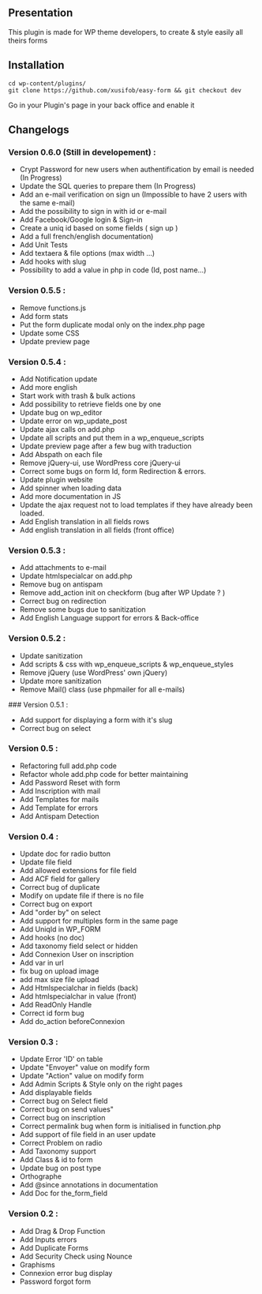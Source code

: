 ## Presentation

This plugin is made for WP theme developers, to create & style easily all theirs forms


## Installation

 ````
 cd wp-content/plugins/
 git clone https://github.com/xusifob/easy-form && git checkout dev
 ````

 Go in your Plugin's page in your back office and enable it


## Changelogs

### Version 0.6.0 (Still in developement) :
 * Crypt Password for new users when authentification by email is needed (In Progress)
 * Update the SQL queries to prepare them (In Progress)
 * Add an e-mail verification on sign un (Impossible to have 2 users with the same e-mail)
 * Add the possibility to sign in with id or e-mail
 * Add Facebook/Google login & Sign-in
 * Create a uniq id based on some fields ( sign up )
 * Add a full french/english documentation)
 * Add Unit Tests
 * Add textaera & file options (max width ...)
 * Add hooks with slug
 * Possibility to add a value in php in code (Id, post name...)


### Version 0.5.5 :
  * Remove functions.js
  * Add form stats
  * Put the form duplicate modal only on the index.php page
  * Update some CSS
  * Update preview page


### Version 0.5.4 :
 * Add Notification update
 * Add more english
 * Start work with trash & bulk actions
 * Add possibility to retrieve fields one by one
 * Update bug on wp_editor
 * Update error on wp_update_post
 * Update ajax calls on add.php
 * Update all scripts and put them in a wp_enqueue_scripts
 * Update preview page after a few bug with traduction
 * Add Abspath on each file
 * Remove jQuery-ui, use WordPress core jQuery-ui
 * Correct some bugs on form Id, form Redirection & errors.
 * Update plugin website
 * Add spinner when loading data
 * Add more documentation in JS
 * Update the ajax request not to load templates if they have already been loaded.
 * Add English translation in all fields rows
  * Add english translation in all fields (front office)


### Version 0.5.3 :
 * Add attachments to e-mail
 * Update htmlspecialcar on add.php
 * Remove bug on antispam
 * Remove add_action init on checkform (bug after WP Update ? )
 * Correct bug on redirection
 * Remove some bugs due to sanitization
 * Add English Language support for errors & Back-office

### Version 0.5.2 :
 * Update sanitization
 * Add scripts & css with wp_enqueue_scripts & wp_enqueue_styles
 * Remove jQuery (use WordPress' own jQuery)
 * Update more sanitization
 * Remove Mail() class (use phpmailer for all e-mails)

### Version 0.5.1 :
 * Add support for displaying a form with it's slug
 * Correct bug on select

### Version 0.5 :
 * Refactoring full add.php code
 * Refactor whole add.php code for better maintaining
 * Add Password Reset with form
 * Add Inscription with mail
 * Add Templates for mails
 * Add Template for errors
 * Add Antispam Detection

### Version 0.4 :
 * Update doc for radio button
 * Update file field
 * Add allowed extensions for file field
 * Add ACF field for gallery
 * Correct bug of duplicate
 * Modify on update file if there is no file
 * Correct bug on export
 * Add "order by" on select
 * Add support for multiples form in the same page
 * Add UniqId in WP_FORM
 * Add hooks (no doc)
 * Add taxonomy field select or hidden
 * Add Connexion User on inscription
 * Add var in url
 * fix bug on upload image
 * add max size file upload
 * Add Htmlspecialchar in fields (back)
 * Add htmlspecialchar in value (front)
 * Add ReadOnly Handle
 * Correct id form bug
 * Add do_action beforeConnexion


### Version 0.3 :

 * Update Error 'ID' on table
 * Update "Envoyer" value on modify form
 * Update "Action" value on modify form
 * Add Admin Scripts & Style only on the right pages
 * Add displayable fields
 * Correct bug on Select field
 * Correct bug on send values"
 * Correct bug on inscription
 * Correct permalink bug when form is initialised in function.php
 * Add support of file field in an user update
 * Correct Problem on radio
 * Add Taxonomy support
 * Add Class & id to form
 * Update bug on post type
 * Orthographe
 * Add @since annotations in documentation
 * Add Doc for the_form_field

### Version 0.2 :

 * Add Drag & Drop Function
 * Add Inputs errors
 * Add Duplicate Forms
 * Add Security Check using Nounce
 * Graphisms
 * Connexion error bug display
 * Password forgot form